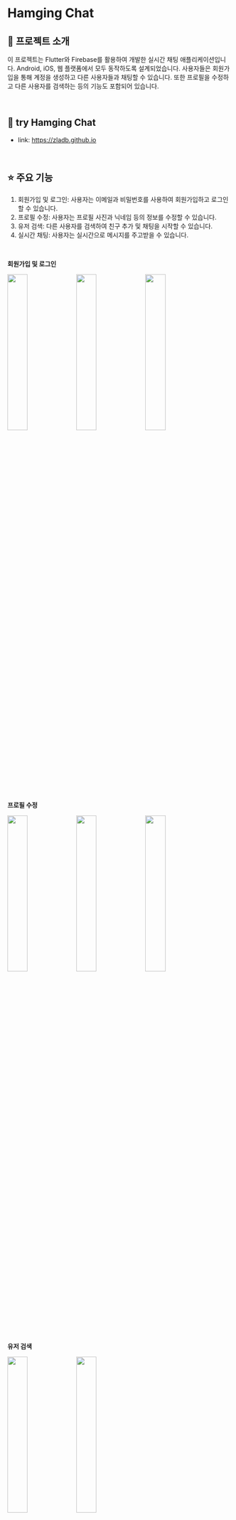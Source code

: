 # Hamging Chat

## 📝 프로젝트 소개

이 프로젝트는 Flutter와 Firebase를 활용하여 개발한 실시간 채팅 애플리케이션입니다. Android, iOS, 웹 플랫폼에서 모두 동작하도록 설계되었습니다. 사용자들은 회원가입을 통해 계정을 생성하고 다른 사용자들과 채팅할 수 있습니다. 또한 프로필을 수정하고 다른 사용자를 검색하는 등의 기능도 포함되어 있습니다.  

<br/>

## 🫡 try Hamging Chat
- link: https://zladb.github.io  

<br/>

## ⭐ 주요 기능

1. 회원가입 및 로그인: 사용자는 이메일과 비밀번호를 사용하여 회원가입하고 로그인할 수 있습니다.
2. 프로필 수정: 사용자는 프로필 사진과 닉네임 등의 정보를 수정할 수 있습니다.
3. 유저 검색: 다른 사용자를 검색하여 친구 추가 및 채팅을 시작할 수 있습니다.
4. 실시간 채팅: 사용자는 실시간으로 메시지를 주고받을 수 있습니다.

<br/>

**회원가입 및 로그인**  

<img src="https://github.com/zladb/chatting_application/assets/68093782/792d3aab-f00c-45d2-867b-5643682d5933" width=30% />

<img src="https://github.com/zladb/chatting_application/assets/68093782/1e5cb9f5-f606-44f4-a5cd-a9dc1753e045" width=30% />

<img src="https://github.com/zladb/chatting_application/assets/68093782/18682943-812f-4ee7-af9e-d5e033303dca" width=30% />

<br/>

**프로필 수정**

<img src="https://github.com/zladb/chatting_application/assets/68093782/852a3c33-f164-45c7-a8ae-374aefef9d1e" width=30% />

<img src="https://github.com/zladb/chatting_application/assets/68093782/7e5535d8-5d41-4d61-a348-34c445e54f36" width=30% />

<img src="https://github.com/zladb/chatting_application/assets/68093782/61805ac3-cfb7-4335-b09c-65525178620f" width=30% />

<br/>

**유저 검색**

<img src="https://github.com/zladb/chatting_application/assets/68093782/39eee894-18a3-4ad4-b7e7-0f7b2da68bdb" width=30% />
<img src="https://github.com/zladb/chatting_application/assets/68093782/39eee894-18a3-4ad4-b7e7-0f7b2da68bdb" width=30% />

<br/>

**실시간 채팅**

<img src="https://github.com/zladb/chatting_application/assets/68093782/bb26227a-0107-4de4-a188-47531c680fa4" width=30% />
<img src="https://github.com/zladb/chatting_application/assets/68093782/c40d7330-17ed-4405-a9a8-e4c760f18aab" width=30% />
<img src="https://github.com/zladb/chatting_application/assets/68093782/e5699542-3f5c-4e8a-8880-1c17e442a18e" width=30% />


<br/>

## 🔧 Stack

**Frontend(Web)**
- **Language** : Dart
- **Library & Framework** : Flutter
- **IDE** : android studio
<br />

**Backend**
- **Database** : Firebase(Storage)
- **Deploy**: github Action

<br/>

## 🐚 프로젝트 lib directory 구성

```
lib
  ├─component
  ├─const
  ├─layout
  ├─manager
  ├─model
  ├─provider
  ├─route
  ├─screen
  │  ├─chat
  │  ├─navigation
  │  ├─search
  │  └─user
  │      ├─login
  │      ├─mypage
  │      └─register
  ├─service
  └─utils
```

<br/>

## 🙋‍♂️ Developer

* **Yujin KIM** - 프로젝트 기획, 구상, 디자인, 개발, 배포, 관리 - [zladb](https://github.com/zladb)

<br/>

## 👾 Source



<br/>

## ✅ License

MIT License

Copyright (c) [year] [fullname]

Permission is hereby granted, free of charge, to any person obtaining a copy
of this software and associated documentation files (the "Software"), to deal
in the Software without restriction, including without limitation the rights
to use, copy, modify, merge, publish, distribute, sublicense, and/or sell
copies of the Software, and to permit persons to whom the Software is
furnished to do so, subject to the following conditions:

The above copyright notice and this permission notice shall be included in all
copies or substantial portions of the Software.

THE SOFTWARE IS PROVIDED "AS IS", WITHOUT WARRANTY OF ANY KIND, EXPRESS OR
IMPLIED, INCLUDING BUT NOT LIMITED TO THE WARRANTIES OF MERCHANTABILITY,
FITNESS FOR A PARTICULAR PURPOSE AND NONINFRINGEMENT. IN NO EVENT SHALL THE
AUTHORS OR COPYRIGHT HOLDERS BE LIABLE FOR ANY CLAIM, DAMAGES OR OTHER
LIABILITY, WHETHER IN AN ACTION OF CONTRACT, TORT OR OTHERWISE, ARISING FROM,
OUT OF OR IN CONNECTION WITH THE SOFTWARE OR THE USE OR OTHER DEALINGS IN THE
SOFTWARE.

